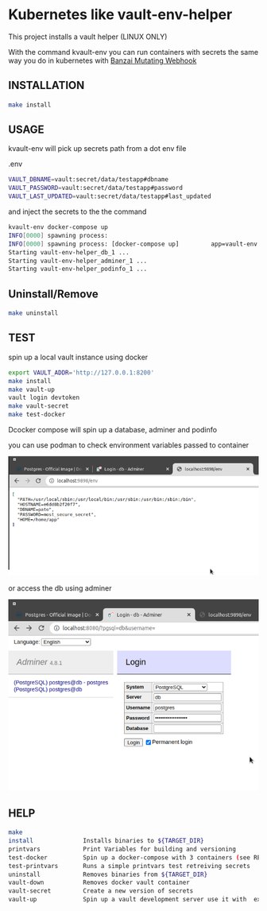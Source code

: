 # Kubernetes like vault-env-helper

This project installs a vault helper  (LINUX ONLY)

With the command kvault-env you can run containers with secrets the same way you do in kubernetes with [Banzai Mutating Webhook](https://banzaicloud.com/docs/bank-vaults/mutating-webhook/)
## INSTALLATION

```bash
make install
```
## USAGE
kvault-env will pick up secrets path from a dot env file

.env 

```bash
VAULT_DBNAME=vault:secret/data/testapp#dbname
VAULT_PASSWORD=vault:secret/data/testapp#password 
VAULT_LAST_UPDATED=vault:secret/data/testapp#last_updated 
```

and inject the secrets to the the command 

```bash
kvault-env docker-compose up
INFO[0000] spawning process: 
INFO[0000] spawning process: [docker-compose up]         app=vault-env
Starting vault-env-helper_db_1 ... 
Starting vault-env-helper_adminer_1 ... 
Starting vault-env-helper_podinfo_1 ... 
```

## Uninstall/Remove

```bash
make uninstall
```

## TEST


spin up a local vault instance using docker
```bash
export VAULT_ADDR='http://127.0.0.1:8200' 
make install 
make vault-up 
vault login devtoken
make vault-secret 
make test-docker 
```
Dcocker compose will spin up a database, adminer and podinfo

you can use podman to check environment variables passed to container

 ![http://localhost:9898/env](https://github.com/juanitomint/vault-env-helper/blob/main/img/podinfo.png?raw=true)

or  access the db using adminer

 ![http://localhost:8080](https://github.com/juanitomint/vault-env-helper/blob/main/img/adminer.png?raw=true)

## HELP
```bash
make
install              Installs binaries to ${TARGET_DIR}
printvars            Print Variables for building and versioning
test-docker          Spin up a docker-compose with 3 containers (see README.md)
test-printvars       Runs a simple printvars test retreiving secrets
uninstall            Removes binaries from ${TARGET_DIR}
vault-down           Removes docker vault container
vault-secret         Create a new version of secrets
vault-up             Spin up a vault development server use it with  export VAULT_ADDR='http://127.0.0.1:8200'
```